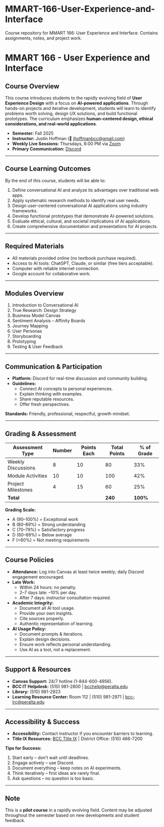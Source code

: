 # MMART-166-User-Experience-and-Interface
Course repository for MMART 166: User Experience and Interface. Contains assignments, notes, and project work.

# MMART 166 - User Experience and Interface

## Course Overview
This course introduces students to the rapidly evolving field of **User Experience Design** with a focus on **AI-powered applications**. Through hands-on projects and iterative development, students will learn to identify problems worth solving, design UX solutions, and build functional prototypes. The curriculum emphasizes **human-centered design, ethical considerations, and real-world applications**.

- **Semester:** Fall 2025  
- **Instructor:** Justin Hoffman (📧 jhoffmanbcc@gmail.com)  
- **Weekly Live Sessions:** Thursdays, 6:00 PM via [Zoom](https://zoom.us/j/6340541039)  
- **Primary Communication:** [Discord](https://discord.gg/CQbu8r4qcz)

---

## Course Learning Outcomes
By the end of this course, students will be able to:
1. Define conversational AI and analyze its advantages over traditional web apps.
2. Apply systematic research methods to identify real user needs.
3. Design user-centered conversational AI applications using industry frameworks.
4. Develop functional prototypes that demonstrate AI-powered solutions.
5. Evaluate ethical, cultural, and societal implications of AI applications.
6. Create comprehensive documentation and presentations for AI projects.

---

## Required Materials
- All materials provided online (no textbook purchase required).  
- Access to AI tools: ChatGPT, Claude, or similar (free tiers acceptable).  
- Computer with reliable internet connection.  
- Google account for collaborative work.  

---

## Modules Overview
1. Introduction to Conversational AI  
2. True Research: Design Strategy  
3. Business Model Canvas  
4. Sentiment Analysis – Affinity Boards  
5. Journey Mapping  
6. User Personas  
7. Storyboarding  
8. Prototyping  
9. Testing & User Feedback  

---

## Communication & Participation
- **Platform:** Discord for real-time discussion and community building.  
- **Guidelines:**
  - Connect AI concepts to personal experiences.  
  - Explain thinking with examples.  
  - Share reputable resources.  
  - Offer fresh perspectives.  

**Standards:** Friendly, professional, respectful, growth mindset.  

---

## Grading & Assessment
| Assessment Type    | Number | Points Each | Total Points | % of Grade |
|--------------------|--------|-------------|--------------|------------|
| Weekly Discussions | 8      | 10          | 80           | 33%        |
| Module Activities  | 10     | 10          | 100          | 42%        |
| Project Milestones | 4      | 15          | 60           | 25%        |
| **Total**          |        |             | **240**      | **100%**   |

**Grading Scale:**  
- A (90–100%) = Exceptional work  
- B (80–89%) = Strong understanding  
- C (70–79%) = Satisfactory progress  
- D (60–69%) = Below average  
- F (<60%) = Not meeting requirements  

---

## Course Policies
- **Attendance:** Log into Canvas at least twice weekly; daily Discord engagement encouraged.  
- **Late Work:**
  - Within 24 hours: no penalty.  
  - 2–7 days late: –10% per day.  
  - After 7 days: instructor consultation required.  
- **Academic Integrity:**
  - Document all AI tool usage.  
  - Provide your own insights.  
  - Cite sources properly.  
  - Authentic representation of learning.  
- **AI Usage Policy:**
  - Document prompts & iterations.  
  - Explain design decisions.  
  - Ensure work reflects personal understanding.  
  - Use AI as a tool, not a replacement.  

---

## Support & Resources
- **Canvas Support:** 24/7 hotline (1-844-600-4956).  
- **BCC IT Helpdesk:** (510) 981-2800 | bcchelp@peralta.edu  
- **Library:** (510) 981-2923  
- **Learning Resource Center:** Room 112 | (510) 981-2971 | bcc-lrc@peralta.edu  

---

## Accessibility & Success
- **Accessibility:** Contact instructor if you encounter barriers to learning.  
- **Title IX Resources:** [BCC Title IX](https://www.berkeleycitycollege.edu/title-ix) | District Office: (510) 466-7200  

**Tips for Success:**
1. Start early – don’t wait until deadlines.  
2. Engage actively – use Discord.  
3. Document everything – keep notes on AI experiments.  
4. Think iteratively – first ideas are rarely final.  
5. Ask questions – no question is too basic.  

---

## Note
This is a **pilot course** in a rapidly evolving field. Content may be adjusted throughout the semester based on new developments and student feedback.
